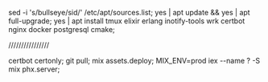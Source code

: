
sed -i 's/bullseye/sid/' /etc/apt/sources.list;
yes | apt update && yes | apt full-upgrade;
yes | apt install tmux elixir erlang inotify-tools wrk certbot nginx docker postgresql cmake;






////////////////

certbot certonly;
git pull; mix assets.deploy; MIX_ENV=prod iex --name ? -S mix phx.server;